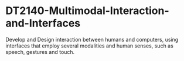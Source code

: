 # DT2140-Multimodal-Interaction-and-Interfaces
Develop and Design interaction between humans and computers, using interfaces that employ several modalities and human senses, such as speech, gestures and touch.
